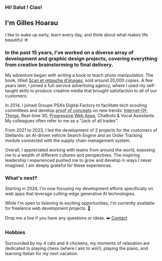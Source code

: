 ### Hi! Salut ! Ciao!

## I'm Gilles Hoarau

I like to wake up early, learn every day, and think about what makes life beautiful ☀️

### In the past 15 years, I've worked on a diverse array of development and graphic design projects, covering everything from creative brainstorming to final delivery.

My adventure began with writing a book to teach photo manipulation.
The book, titled <u>Scan et retouche d'images</u>, sold around 20,000 copies.
A few years later, I joined a full-service advertising agency, where I used my self-taught skills
to produce creative media that brought satisfaction to all of our customers.

In 2014, I joined Groupe PSA’s Digital Factory to facilitate tech scouting committees
and develop <abbr title="POC">proof of concepts</abbr> on new trends:
<abbr title="IOT">Internet-Of-Things</abbr>, Real-time 3D, <abbr title="PWA">Progressive Web Apps</abbr>, Chatbots & Vocal Assistants.
My colleagues often refer to me as a “Jack of all trades”.

From 2021 to 2023, I led the development of 2 projects for the customers of Stellantis:
an AI-driven vehicle Search Engine and an Order Tracking module connected with the supply chain management system.

Overall, I appreciated working with teams from around the world,
exposing me to a wealth of different cultures and perspectives.
The inspiring leadership I experienced pushed me to grow and develop in ways I never imagined.
I am deeply grateful for these experiences.

### What's next?

Starting in 2024, I'm now focusing my development efforts
specifically on web apps that leverage cutting-edge generative AI technologies.

While I'm open to listening to exciting opportunities,
I'm currently available for freelance web development projects. 🚀

Drop me a line if you have any questions or ideas. ➡️ [Contact](/contact)

### Hobbies

Surrounded by my 4 cats and 4 chickens, my moments of relaxation are dedicated to playing chess (where I aim to win!), playing the piano, and learning Italian for my next vacation.
